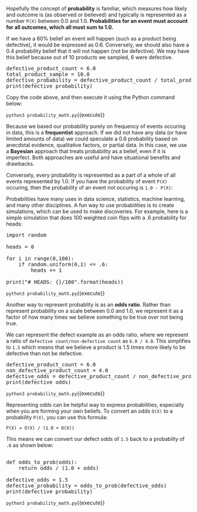 
Hopefully the concept of **probability** is familiar, which measures how likely and outcome is (as observed or believed) and typically is represented as a number `P(X)` between 0.0 and 1.0. **Probabilities for an event must account for all outcomes, which all must sum to 1.0.**

If we have a 60% belief an event will happen (such as a product being defective), it would be expressed as 0.6. Conversely, we should also have a 0.4 probability belief that it will not happen (not be defective). We may have this belief because out of 10 products we sampled, 6 were defective. 

<pre class="file" data-filename="probability_math.py" data-target="replace">
defective_product_count = 6.0
total_product_sample = 10.0
defective_probability = defective_product_count / total_product_sample
print(defective_probability)
</pre>

Copy the code above, and then execute it using the Python command below: 

`python3 probability_math.py`{{execute}}

Because we based our probability purely on frequency of events occuring in data, this is a **frequentist** approach. If we did not have any data (or have limited amounts of data) we could speculate a 0.6 probability based on anecdotal evidence,  qualitative factors, or partial data. In this case, we use a **Bayesian** approach that treats probability as a belief, even if it is imperfect. Both approaches are useful and have situational benefits and drawbacks. 

Conversely, every probability is represented as a part of a whole of all events represented by 1.0. If you have the probability of event `P(X)` occuring, then the probability of an event not occuring is `1.0 - P(X)`: 

Probabilities have many uses in data science, statistics, machine learning, and many other disciplines. A fun way to use probabilities is to create simulations, which can be used to make discoveries. For example, here is a simple simulation that does 100 weighted coin flips with a .6 probability for heads: 


<pre class="file" data-filename="probability_math.py" data-target="replace">
import random

heads = 0

for i in range(0,100):
	if random.uniform(0,1) <= .6:
		heads += 1 

print("# HEADS: {}/100".format(heads))
</pre>

`python3 probability_math.py`{{execute}}


Another way to represent probablity is as an **odds ratio**. Rather than represent probability on a scale between 0.0 and 1.0, we represent it as a factor of how many times we believe something to be true over not being true.

We can represent the defect example as an odds ratio, where we represent a ratio of `defective count/non-defective count` as `6.0 / 4.0`. This simplifies to `1.5` which means that we believe a product is 1.5 times more likely to be defective than not be defective. 

<pre class="file" data-filename="monty_hall.py" data-target="replace">
defective_product_count = 6.0
non_defective_product_count = 4.0
defective_odds = defective_product_count / non_defective_product_count
print(defective_odds)
</pre>

`python3 probability_math.py`{{execute}}

Representing odds can be helpful way to express probabilities, especially when you are forming your own beliefs. To convert an odds `O(X)` to a probability `P(X)`, you can use this formula: 

```
P(X) = O(X) / (1.0 + O(X))
```

This means we can convert our defect odds of `1.5` back to a probabilty of `.6` as shown below: 

<pre class="file" data-filename="probability_math.py" data-target="replace">

def odds_to_prob(odds):
	return odds / (1.0 + odds)
	
defective_odds = 1.5
defective_probability = odds_to_prob(defective_odds)
print(defective_probability)
</pre>

`python3 probability_math.py`{{execute}}
